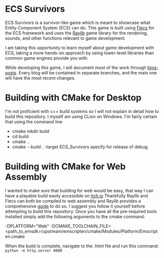 ﻿# ECS Survivors

ECS Survivors is a survivor-like game which is meant to showcase what Entity Component System (ECS) can do. This game is built using [Flecs](https://www.flecs.dev/flecs/index.html) for the ECS framework and uses the [Raylib](https://www.raylib.com/) game library for the rendering, sounds, and other functions relevant to game development.

I am taking this opportunity to learn myself about game development with ECS, taking a more hands-on approach by using lower-level libraries than common game engines provide you with.

While developing this game, I will document most of the work through [blog-posts](https://blog.ptidej.net/). Every blog will be contained in separate branches, and the main one will have the most recent changes.

# Building with CMake for Desktop

I'm not proficient with c++ build systems so I will not explain in detail how to build this repository. I myself am using CLion on Windows. I'm fairly certain that using the command line
- cmake mkdir build
- cd build
- cmake ..
- cmake --build . -target ECS_Survivors
specify for release of debug.

# Building with CMake for Web Assembly

I wanted to make sure that building for web would be easy, that way I can have a playable build easily accessible on [Itch.io](https://laurent-voisard.itch.io/ecs-survivors)
Thankfully Raylib and Flecs can both be compiled to web assembly and Raylib provides a comprehensive [guide](https://github.com/raysan5/raylib/wiki/Working-for-Web-(HTML5)) to do so. I suggest you follow it yourself before attempting to build this repository. Once you have all the pre-required tools installed simply add the following arguments to the cmake command: 

-DPLATFORM="Web" -DCMAKE_TOOLCHAIN_FILE=<path_to_emsdk>/upstream/emscripten/cmake/Modules/Platform/Emscripten.cmake

When the build is complete, navigate to the .html file and run this command: ```python -m http.server 8080```
